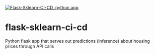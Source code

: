 [![Flask-Sklearn-CI-CD, python app](https://github.com/mcrajesh05/flask-sklearn-ci-cd/actions/workflows/python-app.yml/badge.svg?branch=main)](https://github.com/mcrajesh05/flask-sklearn-ci-cd/actions/workflows/python-app.yml)
# flask-sklearn-ci-cd
Python flask app that serves out predictions (inference) about housing prices through API calls
